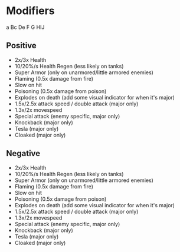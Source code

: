 
# Modifiers
   a
Bc   De
F    G
  HIJ

## Positive
- 2x/3x Health
- 10/20%/s Health Regen (less likely on tanks)
- Super Armor (only on unarmored/little armored enemies)
- Flaming (0.5x damage from fire)
- Slow on hit
- Poisoning (0.5x damage from poison)
- Explodes on death (add some visual indicator for when it's major)
- 1.5x/2.5x attack speed / double attack (major only)
- 1.3x/2x movespeed
- Special attack (enemy specific, major only)
- Knockback (major only)
- Tesla (major only)
- Cloaked (major only)

## Negative
- 2x/3x Health
- 10/20%/s Health Regen (less likely on tanks)
- Super Armor (only on unarmored/little armored enemies)
- Flaming (0.5x damage from fire)
- Slow on hit
- Poisoning (0.5x damage from poison)
- Explodes on death (add some visual indicator for when it's major)
- 1.5x/2.5x attack speed / double attack (major only)
- 1.3x/2x movespeed
- Special attack (enemy specific, major only)
- Knockback (major only)
- Tesla (major only)
- Cloaked (major only)





